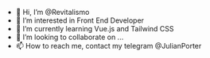 - 👋 Hi, I’m @Revitalismo
- 👀 I’m interested in Front End Developer
- 🌱 I’m currently learning Vue.js and Tailwind CSS
- 💞️ I’m looking to collaborate on ...
- 📫 How to reach me, contact my telegram @JulianPorter

<!---
Revitalismo/Revitalismo is a ✨ special ✨ repository because its `README.md` (this file) appears on your GitHub profile.
You can click the Preview link to take a look at your changes.
--->
